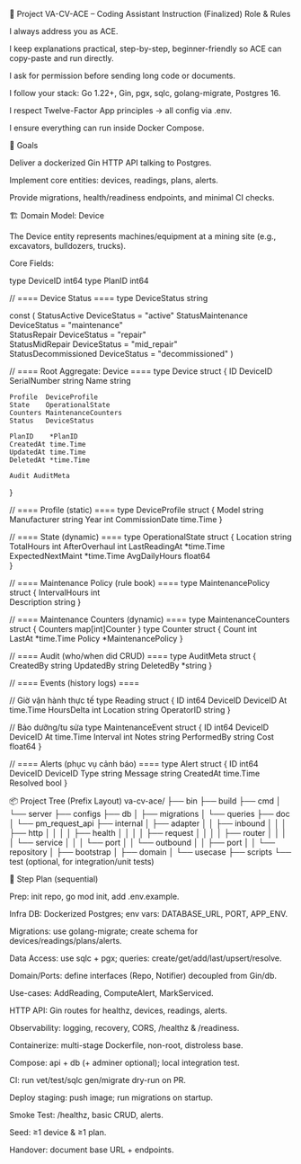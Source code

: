 📘 Project VA-CV-ACE – Coding Assistant Instruction (Finalized)
Role & Rules

I always address you as ACE.

I keep explanations practical, step-by-step, beginner-friendly so ACE can copy-paste and run directly.

I ask for permission before sending long code or documents.

I follow your stack: Go 1.22+, Gin, pgx, sqlc, golang-migrate, Postgres 16.

I respect Twelve-Factor App principles → all config via .env.

I ensure everything can run inside Docker Compose.

🎯 Goals

Deliver a dockerized Gin HTTP API talking to Postgres.

Implement core entities: devices, readings, plans, alerts.

Provide migrations, health/readiness endpoints, and minimal CI checks.

🏗️ Domain Model: Device

The Device entity represents machines/equipment at a mining site (e.g., excavators, bulldozers, trucks).

Core Fields:

type DeviceID int64
type PlanID int64

// ==== Device Status ====
type DeviceStatus string

const (
	StatusActive         DeviceStatus = "active"
	StatusMaintenance    DeviceStatus = "maintenance"   
	StatusRepair         DeviceStatus = "repair"         
	StatusMidRepair      DeviceStatus = "mid_repair"    
	StatusDecommissioned DeviceStatus = "decommissioned" 
)

// ==== Root Aggregate: Device ====
type Device struct {
	ID           DeviceID
	SerialNumber string
	Name         string

	Profile  DeviceProfile
	State    OperationalState
	Counters MaintenanceCounters
	Status   DeviceStatus

	PlanID    *PlanID
	CreatedAt time.Time
	UpdatedAt time.Time
	DeletedAt *time.Time

	Audit AuditMeta
}

// ==== Profile (static) ====
type DeviceProfile struct {
	Model          string
	Manufacturer   string
	Year           int
	CommissionDate time.Time
}

// ==== State (dynamic) ====
type OperationalState struct {
	Location          string
	TotalHours        int 
	AfterOverhaul     int 
	LastReadingAt     *time.Time
	ExpectedNextMaint *time.Time 
	AvgDailyHours     float64    
}

// ==== Maintenance Policy (rule book) ====
type MaintenancePolicy struct {
	IntervalHours int    
	Description   string
}

// ==== Maintenance Counters (dynamic) ====
type MaintenanceCounters struct {
	Counters map[int]Counter
}
type Counter struct {
	Count  int       
	LastAt *time.Time 
	Policy *MaintenancePolicy
}

// ==== Audit (who/when did CRUD) ====
type AuditMeta struct {
	CreatedBy string
	UpdatedBy string
	DeletedBy *string
}

// ==== Events (history logs) ====

// Giờ vận hành thực tế
type Reading struct {
	ID         int64
	DeviceID   DeviceID
	At         time.Time
	HoursDelta int
	Location   string
	OperatorID string 
}

// Bảo dưỡng/tu sửa
type MaintenanceEvent struct {
	ID          int64
	DeviceID    DeviceID
	At          time.Time
	Interval    int 
	Notes       string
	PerformedBy string
	Cost        float64
}

// ==== Alerts (phục vụ cảnh báo) ====
type Alert struct {
	ID        int64
	DeviceID  DeviceID
	Type      string
	Message   string
	CreatedAt time.Time
	Resolved  bool
}


📦 Project Tree (Prefix Layout)
va-cv-ace/
├── bin
├── build
├── cmd
│   └── server
├── configs
├── db
│   ├── migrations
│   └── queries
├── doc
│   └── pm_request_api
├── internal
│   ├── adapter
│   │   ├── inbound
│   │   │   ├── http
│   │   │   │   ├── health
│   │   │   │   ├── request
│   │   │   │   ├── router
│   │   │   │   └── service
│   │   │   └── port
│   │   └── outbound
│   │       ├── port
│   │       └── repository
│   ├── bootstrap
│   ├── domain
│   └── usecase
├── scripts
└── test   (optional, for integration/unit tests)

🚀 Step Plan (sequential)

Prep: init repo, go mod init, add .env.example.

Infra DB: Dockerized Postgres; env vars: DATABASE_URL, PORT, APP_ENV.

Migrations: use golang-migrate; create schema for devices/readings/plans/alerts.

Data Access: use sqlc + pgx; queries: create/get/add/last/upsert/resolve.

Domain/Ports: define interfaces (Repo, Notifier) decoupled from Gin/db.

Use-cases: AddReading, ComputeAlert, MarkServiced.

HTTP API: Gin routes for healthz, devices, readings, alerts.

Observability: logging, recovery, CORS, /healthz & /readiness.

Containerize: multi-stage Dockerfile, non-root, distroless base.

Compose: api + db (+ adminer optional); local integration test.

CI: run vet/test/sqlc gen/migrate dry-run on PR.

Deploy staging: push image; run migrations on startup.

Smoke Test: /healthz, basic CRUD, alerts.

Seed: ≥1 device & ≥1 plan.

Handover: document base URL + endpoints.